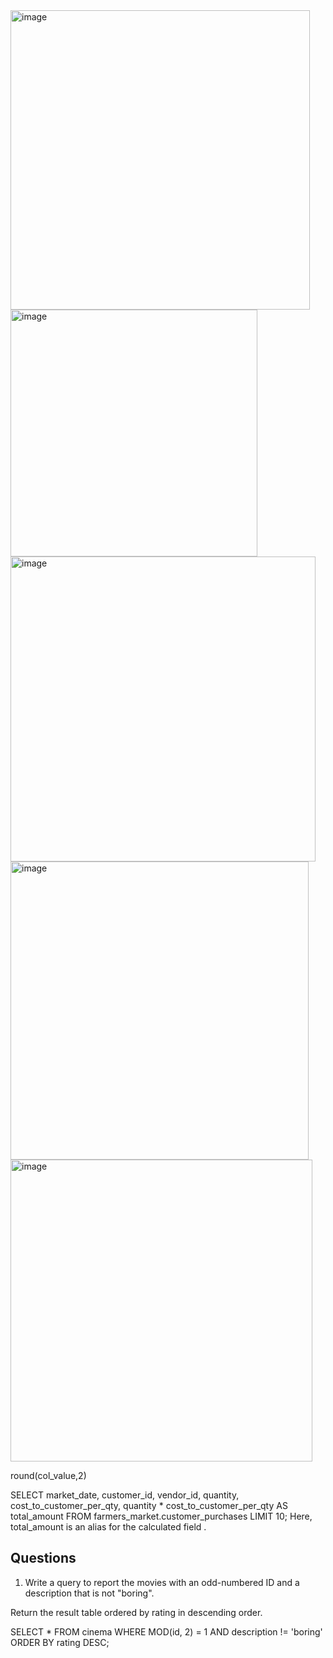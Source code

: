<img width="479" alt="image" src="https://github.com/user-attachments/assets/eed31b98-f0e7-4784-a409-df5bb33aa8b2" />

<img width="395" alt="image" src="https://github.com/user-attachments/assets/c6f148f8-33ab-4b30-b3f6-776710fee0a6" />

<img width="488" alt="image" src="https://github.com/user-attachments/assets/95bb9ed0-6484-4972-b67d-02bdffc6506b" />

<img width="477" alt="image" src="https://github.com/user-attachments/assets/b882a006-f2f2-4562-a2c7-d7c005a95b0c" />

<img width="483" alt="image" src="https://github.com/user-attachments/assets/4be77071-317e-4beb-a5dc-ddbf5e772bb4" />

round(col_value,2)

SELECT
       market_date,
       customer_id,
       vendor_id,
       quantity,
       cost_to_customer_per_qty,
       quantity * cost_to_customer_per_qty AS total_amount
  FROM farmers_market.customer_purchases
  LIMIT 10;
Here, total_amount is an alias for the calculated field .

 ## Questions
1)  Write a query to report the movies with an odd-numbered ID and a description that is not "boring".

Return the result table ordered by rating in descending order.

SELECT * FROM cinema WHERE MOD(id, 2) = 1  AND description != 'boring'
ORDER BY rating DESC;





